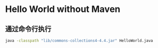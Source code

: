 # Hello World without Maven

## 通过命令行执行

```bash
java -classpath "lib/commons-collections4-4.4.jar" HelloWorld.java
```
